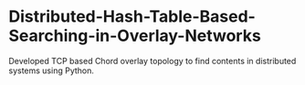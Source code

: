 # Distributed-Hash-Table-Based-Searching-in-Overlay-Networks
Developed TCP based Chord overlay topology to find contents in distributed systems using Python.
